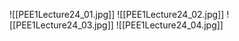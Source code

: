 ![[PEE1Lecture24_01.jpg]]
![[PEE1Lecture24_02.jpg]]
![[PEE1Lecture24_03.jpg]]
![[PEE1Lecture24_04.jpg]]